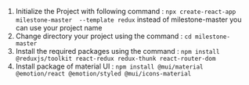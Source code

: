 1. Initialize the Project with following command : `npx create-react-app milestone-master  --template redux` instead of milestone-master you can use your project name 
2. Change directory your project using the command : `cd milestone-master`
3. Install the required packages using the command : `npm install @reduxjs/toolkit react-redux redux-thunk react-router-dom`
4. Install package of material UI : `npm install @mui/material @emotion/react @emotion/styled @mui/icons-material`

